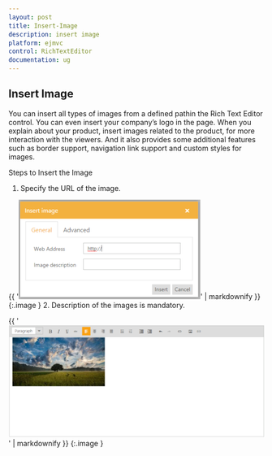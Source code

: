 ```yaml
---
layout: post
title: Insert-Image
description: insert image
platform: ejmvc
control: RichTextEditor
documentation: ug
---
```


## Insert Image

You can insert all types of images from a defined pathin the Rich Text Editor control. You can even insert your company’s logo in the page. When you explain about your product, insert images related to the product, for more interaction with the viewers. And it also provides some additional features such as border support, navigation link support and custom styles for images.

Steps to Insert the Image

1. Specify the URL of the image.

{{ '![](Insert-Image_images/Insert-Image_img1.png)' | markdownify }}
{:.image }
2. Description of the images is mandatory.

{{ '![](Insert-Image_images/Insert-Image_img2.png)' | markdownify }}
{:.image }


